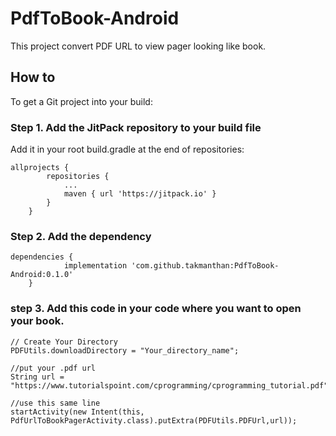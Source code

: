 # PdfToBook-Android
 This project convert PDF URL to view pager looking like book.
 ##  How to
 To get a Git project into your build:

 ### Step 1. Add the JitPack repository to your build file

Add it in your root build.gradle at the end of repositories:

```
allprojects {
		repositories {
			...
			maven { url 'https://jitpack.io' }
		}
	}
  ```
  
### Step 2. Add the dependency

```
dependencies {
	        implementation 'com.github.takmanthan:PdfToBook-Android:0.1.0'
	}
```  
### step 3. Add this code in your code where you want to open your book.
```
// Create Your Directory 
PDFUtils.downloadDirectory = "Your_directory_name";

//put your .pdf url
String url = "https://www.tutorialspoint.com/cprogramming/cprogramming_tutorial.pdf"; 

//use this same line
startActivity(new Intent(this, PdfUrlToBookPagerActivity.class).putExtra(PDFUtils.PDFUrl,url));
```

  
